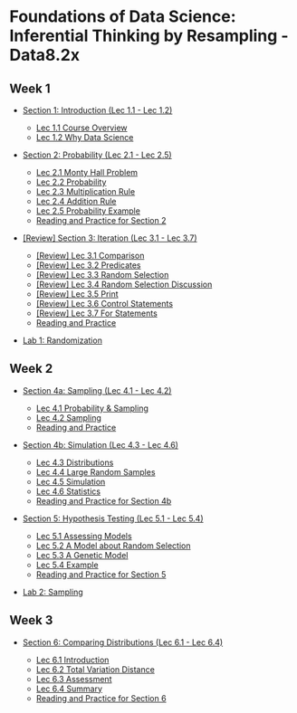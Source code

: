 # Foundations of Data Science: Inferential Thinking by Resampling - Data8.2x

## Week 1

+ [Section 1: Introduction (Lec 1.1 - Lec 1.2)](./01-Intro.md)
    + [Lec 1.1 Course Overview](./01-Intro.md#)
    + [Lec 1.2 Why Data Science](./01-Intro.md#)

+ [Section 2: Probability (Lec 2.1 - Lec 2.5)](./02-Probability.md)
    + [Lec 2.1 Monty Hall Problem](./02-Probability.md#)
    + [Lec 2.2 Probability](./02-Probability.md#)
    + [Lec 2.3 Multiplication Rule](./02-Probability.md#)
    + [Lec 2.4 Addition Rule](./02-Probability.md#)
    + [Lec 2.5 Probability Example](./02-Probability.md#)
    + [Reading and Practice for Section 2](./02-Probability.md#)

+ [[Review] Section 3: Iteration (Lec 3.1 - Lec 3.7)](../1-CompThinkWPython/13-Iteration.md)
    + [[Review] Lec 3.1 Comparison](../1-CompThinkWPython/13-Iteration.md#lec-131-comparison)
    + [[Review] Lec 3.2 Predicates](../1-CompThinkWPython/13-Iteration.md#lec-132-predicates)
    + [[Review] Lec 3.3 Random Selection](../1-CompThinkWPython/13-Iteration.md#lec-133-random-selection)
    + [[Review] Lec 3.4 Random Selection Discussion](../1-CompThinkWPython/13-Iteration.md#lec-134-random-selection-discussion)
    + [[Review] Lec 3.5 Print](../1-CompThinkWPython/13-Iteration.md#lec-135-print)
    + [[Review] Lec 3.6 Control Statements](../1-CompThinkWPython/13-Iteration.md#lec-136-control-statements)
    + [[Review] Lec 3.7 For Statements](../1-CompThinkWPython/13-Iteration.md#lec-137-for-statements)
    + [Reading and Practice](../1-CompThinkWPython/13-Iteration.md#reading-and-practice-for-section-13)

+ [Lab 1: Randomization](./lab01-Random.md)

## Week 2

+ [Section 4a: Sampling (Lec 4.1 - Lec 4.2)](./04-SamplingSimulation.md)
    + [Lec 4.1 Probability & Sampling](./04-SamplingSimulation.md#)
    + [Lec 4.2 Sampling](./04-SamplingSimulation.md#)
    + [Reading and Practice](./04-SamplingSimulation.md#)

+ [Section 4b: Simulation (Lec 4.3 - Lec 4.6)](./04-SamplingSimulation.md)
    + [Lec 4.3 Distributions](./04-SamplingSimulation.md#)
    + [Lec 4.4 Large Random Samples](./04-SamplingSimulation.md#)
    + [Lec 4.5 Simulation](./04-SamplingSimulation.md#)
    + [Lec 4.6 Statistics](./04-SamplingSimulation.md#)
    + [Reading and Practice for Section 4b](./04-SamplingSimulation.md#)

+  [Section 5: Hypothesis Testing (Lec 5.1 - Lec 5.4)](./05-Hypothesis.md)
    + [Lec 5.1 Assessing Models](./05-Hypothesis.md#)
    + [Lec 5.2 A Model about Random Selection](./05-Hypothesis.md#)
    + [Lec 5.3 A Genetic Model](./05-Hypothesis.md#)
    + [Lec 5.4 Example](./05-Hypothesis.md#)
    + [Reading and Practice for Section 5](./05-Hypothesis.md#)

+ [Lab 2: Sampling](./lab02.md)

## Week 3

+ [Section 6: Comparing Distributions (Lec 6.1 - Lec 6.4)](./06-CompDist.md)

    + [Lec 6.1 Introduction](./06-CompDist.md#lec-61-introduction)
    + [Lec 6.2 Total Variation Distance](./06-CompDist.md#lec-62-total-variation-distance)
    + [Lec 6.3 Assessment](./06-CompDist.md#lec-63-assessment)
    + [Lec 6.4 Summary](./06-CompDist.md#lec-64-summary)
    + [Reading and Practice for Section 6](./06-CompDist.md#reading-and-practice)


